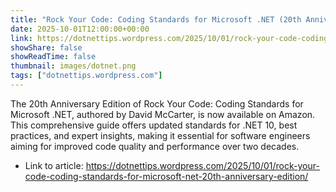 ```yaml
---
title: "Rock Your Code: Coding Standards for Microsoft .NET (20th Anniversary Edition)"
date: 2025-10-01T12:00:00+00:00
link: https://dotnettips.wordpress.com/2025/10/01/rock-your-code-coding-standards-for-microsoft-net-20th-anniversary-edition/
showShare: false
showReadTime: false
thumbnail: images/dotnet.png
tags: ["dotnettips.wordpress.com"]
---
```

The 20th Anniversary Edition of Rock Your Code: Coding Standards for Microsoft .NET, authored by David McCarter, is now available on Amazon. This comprehensive guide offers updated standards for .NET 10, best practices, and expert insights, making it essential for software engineers aiming for improved code quality and performance over two decades.

- Link to article: https://dotnettips.wordpress.com/2025/10/01/rock-your-code-coding-standards-for-microsoft-net-20th-anniversary-edition/